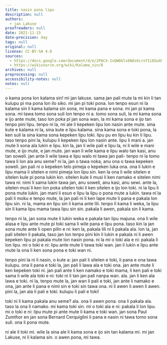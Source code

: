 ```yaml
---
title: nasin pona lipu
description: null
authors:
  - jan Lakuse
proofreaders: null
date: 2021-11-15
date-precision: day
tags: null
original: null
license: CC-BY-SA 4.0
sources:
  - https://docs.google.com/document/d/e/2PACX-1vQW8Gls6Nds6irxYIiEbuXGf9ea_R_wNU20IdPrCzsK9K0bEEzGbOOyTO08yGSWYjObV-Py8_hGeM7U/pub
  - https://wikisource.org/wiki/Kalama_sin/8
archives: null
preprocessing: null
accessibility-notes: null
notes: null
---
```


o kama pona lon kalama sin! mi jan lakuse. sama jan pali mute la mi kin li tan kulupu pi ma pona lon ilo siko. mi jan pi toki pona. lon tenpo esun ni la kalama sin li kama kalama sin sona, mi kama pana e sona. mi jan pi kama sona. mi tawa tomo sona suli lon tenpo ni a. tomo sona suli, la mi kama sona e ijo ante mute, taso lon poka pi jan sona wan, la mi kama sona e ijo tan tenpo pini lipu. tenpo ni la, mi ale li kepeken lipu lon nasin ante mute. sina kute e kalama ni la, sina kute e lipu kalama. sina kama sona e toki pona, la ken suli la sina kama sona kepeken lipu toki. lipu pu en lipu ku kin li lipu. taso tenpo pini la, kulupu li kepeken lipu lon nasin ante. lipu li mani a. jan mute li sona ala lukin e lipu. kin la, jan li wile pali e lipu la, ni li wile e mani mute, e ijo mute, e jan mute. jan wan li wile kama e lipu walo tan kasi, anu tan soweli. jan ante li wile tawa e lipu walo ni tawa jan pali- tenpo ni la tomo tawa li lon ala anu seme? ni la, jan o tawa noka, anu ona o tawa kepeken soweli. jan pali ni o kepeken telo pimeja o kepeken luka ona. ona li lukin e lipu mama li sitelen e nimi pimeja lon lipu sin. ken la ona li wile sitelen e sitelen kule pi pona lukin kin. sitelen kule li musi li ken namako e sitelen nimi tawa ni: nimi li sama lukin tawa jan, anu soweli, anu kasi, anu sewi. ante la, sitelen musi li ken lon poka sitelen toki li ken sitelen e ijo lon toki. ni la lipu li pona mute lukin. jan mani li esun e lipu la lipu o pona mute a lukin. tawa ni la pali li moku e tenpo mute, la jan pali ni li ken lape mute li pana e pakala lon lipu sin. ni la, mama en lipu sin li kama ante lili. tenpo li kama li weka, la lipu sin li kama lipu mama tawa lipu sin sin. pakala li awen, pakala sin li kama.

tenpo ni la, jan sona mute li lukin weka e pakala tan lipu majuna. ona li wile alasa e lipu ante mute pi toki sama li wile pana e lipu pona. taso kin la jan sona mute ante li open pilin e ni: ken la, pakala lili ni li pakala ala. lon la, jan pali sitelen li pakala, taso jan lon tenpo pini kin li lukin e pakala ni li awen kepeken lipu pi pakala mute lon nasin pona. ni la mi o toki ala e ni: pakala li lon lipu. mi o toki e ni: lipu ante mute li tawa toki wan. jan li lukin e lipu ante mute la ona li ken sona pona e toki wan ni.

tenpo pini la ni li nasin, o kute a: jan pali li sitelen e toki, li pana e ona tawa kulupu. ona li pana e toki la, jan pali li lawa ala e toki ona. jan ante mute li ken kepeken toki ni. jan pali ante li ken namako e toki mama, li ken pali e toki sama li wile ala toki e ni: toki ni li tan jan pali nanpa wan. ala. jan li ken ala lawa e toki. ni la, tenpo mute la, jan wan li pali e toki, jan ante li namako e ona, jan ante li pana e nimi sin e toki sin tawa ona. ni li awen li awen li awen. pini la, jan ala li pali e toki. kulupu li pali e toki!

toki ni li kama pakala anu seme? ala. ona li awen pona. ona li pakala ala. taso la ona li namako. mi kama toki sin. mi o toki ala e ni: pakala li lon lipu. mi o toki e ni: lipu mute pi ante mute li kama e toki wan. jan sona Paul Zumthor en jan sona Bernard Cerquiglini li pana e nasin ni tawa tomo sona suli. ona li pona mute.

ni ale li toki mi. wile la sina ale li kama sona e ijo sin tan kalama mi. mi jan Lakuse, ni li kalama sin. o awen pona, mi tawa.